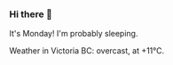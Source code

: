 ### Hi there :wave:

It's Monday! I'm probably sleeping.

Weather in Victoria BC: overcast, at +11°C.
